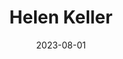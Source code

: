 ---
title: "Helen Keller"
type: person
born-in: Alabama
born-on: 1880-06-27
date: 2023-08-01
died-on: 1968-06-01
hashtag: helen-keller
tags:
  - American
  - activist
  - human being
  - dead at the moment
---